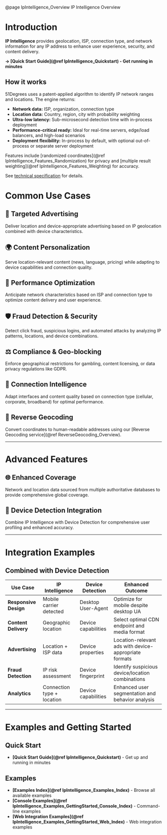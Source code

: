 @page IpIntelligence_Overview IP Intelligence Overview

# Introduction

**IP Intelligence** provides geolocation, ISP, connection type, and network information for any IP address to enhance
user experience, security, and content delivery.

**→ [Quick Start Guide](@ref IpIntelligence_Quickstart) - Get running in minutes**

## How it works

51Degrees uses a patent-applied algorithm to identify IP network ranges and locations. The engine returns:

- **Network data:** ISP, organization, connection type
- **Location data:** Country, region, city with probability weighting
- **Ultra-low latency:** Sub-microsecond detection time with in-process deployment
- **Performance-critical ready:** Ideal for real-time servers, edge/load balancers, and high-load scenarios
- **Deployment flexibility:** In-process by default, with optional out-of-process or separate server deployment

Features include [randomized coordinates](@ref IpIntelligence_Features_Randomization) for privacy
and [multiple result weighting](@ref IpIntelligence_Features_Weighting) for accuracy.

See [technical specification](https://github.com/51Degrees/specifications/blob/main/ip-intelligence-specification/README.md)
for details.

# Common Use Cases

## 🎯 Targeted Advertising

Deliver location and device-appropriate advertising based on IP geolocation combined with device characteristics.

## 🌍 Content Personalization

Serve location-relevant content (news, language, pricing) while adapting to device capabilities and connection quality.

## 🚀 Performance Optimization

Anticipate network characteristics based on ISP and connection type to optimize content delivery and user experience.

## 🛡️ Fraud Detection & Security

Detect click fraud, suspicious logins, and automated attacks by analyzing IP patterns, locations, and device
combinations.

## ⚖️ Compliance & Geo-blocking

Enforce geographical restrictions for gambling, content licensing, or data privacy regulations like GDPR.

## 📶 Connection Intelligence

Adapt interfaces and content quality based on connection type (cellular, corporate, broadband) for optimal performance.

## 📍 Reverse Geocoding

Convert coordinates to human-readable addresses using our [Reverse Geocoding service](@ref ReverseGeocoding_Overview).

---

# Advanced Features

## 🌐 Enhanced Coverage

Network and location data sourced from multiple authoritative databases to provide comprehensive global coverage.

## 🔄 Device Detection Integration

Combine IP Intelligence with Device Detection for comprehensive user profiling and enhanced accuracy.

---

# Integration Examples

## Combined with Device Detection

| Use Case              | IP Intelligence            | Device Detection    | Enhanced Outcome                                      |
|-----------------------|----------------------------|---------------------|-------------------------------------------------------|
| **Responsive Design** | Mobile carrier detected    | Desktop User-Agent  | Optimize for mobile despite desktop UA                |
| **Content Delivery**  | Geographic location        | Device capabilities | Select optimal CDN endpoint and media format          |
| **Advertising**       | Location + ISP data        | Device properties   | Location-relevant ads with device-appropriate formats |
| **Fraud Detection**   | IP risk assessment         | Device fingerprint  | Identify suspicious device/location combinations      |
| **Analytics**         | Connection type + location | Device capabilities | Enhanced user segmentation and behavior analysis      |

---

# Examples and Getting Started

## Quick Start

- **[Quick Start Guide](@ref IpIntelligence_Quickstart)** - Get up and running in minutes

## Examples

- **[Examples Index](@ref IpIntelligence_Examples_Index)** - Browse all available examples
- **[Console Examples](@ref IpIntelligence_Examples_GettingStarted_Console_Index)** - Command-line examples
- **[Web Integration Examples](@ref IpIntelligence_Examples_GettingStarted_Web_Index)** - Web integration examples
